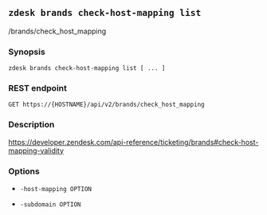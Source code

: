 ## `zdesk brands check-host-mapping list`

/brands/check_host_mapping

### Synopsis

    zdesk brands check-host-mapping list [ ... ]

### REST endpoint

    GET https://{HOSTNAME}/api/v2/brands/check_host_mapping

### Description

https://developer.zendesk.com/api-reference/ticketing/brands#check-host-mapping-validity

### Options

* `-host-mapping OPTION`

* `-subdomain OPTION`

